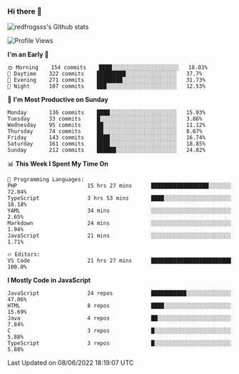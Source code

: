 ### Hi there 👋

<img src="https://github-readme-stats.vercel.app/api?username=redfrogsss&show_icons=true" alt="redfrogsss's Github stats"></img>

<!--START_SECTION:waka-->
![Profile Views](http://img.shields.io/badge/Profile%20Views-51-blue)

**I'm an Early 🐤** 

```text
🌞 Morning    154 commits    ████░░░░░░░░░░░░░░░░░░░░░   18.03% 
🌆 Daytime    322 commits    █████████░░░░░░░░░░░░░░░░   37.7% 
🌃 Evening    271 commits    ████████░░░░░░░░░░░░░░░░░   31.73% 
🌙 Night      107 commits    ███░░░░░░░░░░░░░░░░░░░░░░   12.53%

```
📅 **I'm Most Productive on Sunday** 

```text
Monday       136 commits    ████░░░░░░░░░░░░░░░░░░░░░   15.93% 
Tuesday      33 commits     █░░░░░░░░░░░░░░░░░░░░░░░░   3.86% 
Wednesday    95 commits     ██░░░░░░░░░░░░░░░░░░░░░░░   11.12% 
Thursday     74 commits     ██░░░░░░░░░░░░░░░░░░░░░░░   8.67% 
Friday       143 commits    ████░░░░░░░░░░░░░░░░░░░░░   16.74% 
Saturday     161 commits    ████░░░░░░░░░░░░░░░░░░░░░   18.85% 
Sunday       212 commits    ██████░░░░░░░░░░░░░░░░░░░   24.82%

```


📊 **This Week I Spent My Time On** 

```text
💬 Programming Languages: 
PHP                      15 hrs 27 mins      ██████████████████░░░░░░░   72.04% 
TypeScript               3 hrs 53 mins       ████░░░░░░░░░░░░░░░░░░░░░   18.18% 
YAML                     34 mins             ░░░░░░░░░░░░░░░░░░░░░░░░░   2.65% 
Markdown                 24 mins             ░░░░░░░░░░░░░░░░░░░░░░░░░   1.94% 
JavaScript               21 mins             ░░░░░░░░░░░░░░░░░░░░░░░░░   1.71%

🔥 Editors: 
VS Code                  21 hrs 27 mins      █████████████████████████   100.0%

```

**I Mostly Code in JavaScript** 

```text
JavaScript               24 repos            ███████████░░░░░░░░░░░░░░   47.06% 
HTML                     8 repos             ████░░░░░░░░░░░░░░░░░░░░░   15.69% 
Java                     4 repos             ██░░░░░░░░░░░░░░░░░░░░░░░   7.84% 
C                        3 repos             █░░░░░░░░░░░░░░░░░░░░░░░░   5.88% 
TypeScript               3 repos             █░░░░░░░░░░░░░░░░░░░░░░░░   5.88%

```



 Last Updated on 08/06/2022 18:19:07 UTC
<!--END_SECTION:waka-->